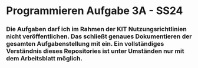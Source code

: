 # Programmieren Aufgabe 3A - SS24

### Die Aufgaben darf ich im Rahmen der KIT Nutzungsrichtlinien nicht veröffentlichen. Das schließt genaues Dokumentieren der gesamten Aufgabenstellung mit ein. Ein vollständiges Verständnis dieses Repositories ist unter Umständen nur mit dem Arbeitsblatt möglich.
